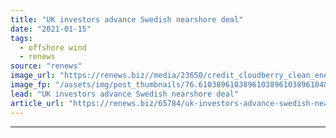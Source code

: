 ```yaml
---
title: "UK investors advance Swedish nearshore deal"
date: "2021-01-15"
tags: 
  - offshore wind
  - renews
source: "renews"
image_url: "https://renews.biz//media/23650/credit_cloudberry_clean_energy.jpeg?mode=crop&width=770&heightratio=0.6103896103896103896103896104&slimmage=true"
image_fp: "/assets/img/post_thumbnails/76.6103896103896103896103896104&slimmage=true"
lead: "UK investors advance Swedish nearshore deal"
article_url: "https://renews.biz/65784/uk-investors-advance-swedish-nearshore-deal/"
---
```


---
